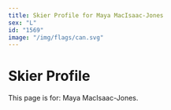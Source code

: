 ```yaml
---
title: Skier Profile for Maya MacIsaac-Jones
sex: "L"
id: "1569"
image: "/img/flags/can.svg" 
---
```


# Skier Profile

This page is for: Maya MacIsaac-Jones.
    